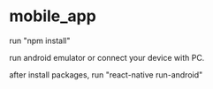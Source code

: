 # mobile_app

run "npm install"

run android emulator or connect your device with PC.

after install packages, run "react-native run-android"
